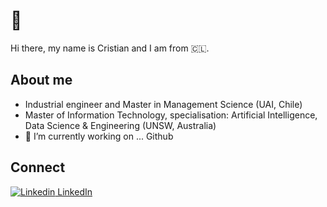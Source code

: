 # 👋
Hi there, my name is Cristian and I am from 🇨🇱.
## About me
- Industrial engineer and Master in Management Science (UAI, Chile)
- Master of Information Technology, specialisation: Artificial Intelligence, Data Science & Engineering (UNSW, Australia)
- 🔭 I’m currently working on ... Github

## Connect
[![Linkedin](https://i.stack.imgur.com/gVE0j.png) LinkedIn](https://www.linkedin.com/in/cristian-vergara-bahamondes-79a4b827/)
&nbsp;





<!--
**cverbah/cverbah** is a ✨ _special_ ✨ repository because its `README.md` (this file) appears on your GitHub profile.

Here are some ideas to get you started:

- 🔭 I’m currently working on ...
- 🌱 I’m currently learning ...
- 👯 I’m looking to collaborate on ...
- 🤔 I’m looking for help with ...
- 💬 Ask me about ...
- 📫 How to reach me: ...
- 😄 Pronouns: ...
- ⚡ Fun fact: ...
-->
